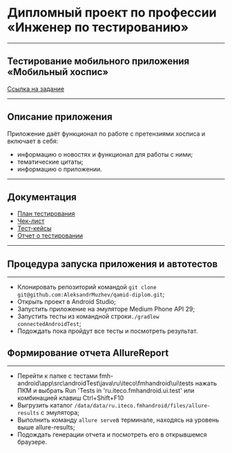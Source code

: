 # Дипломный проект по профессии «Инженер по тестированию»

---

## Тестирование мобильного приложения «Мобильный хоспис»

[Ссылка на задание](https://github.com/netology-code/qamid-diplom)

---

## Описание приложения

Приложение даёт функционал по работе с претензиями хосписа и включает в себя:

- информацию о новостях и функционал для работы с ними;
- тематические цитаты;
- информацию о приложении.

---

## Документация

- [План тестирования](https://github.com/AlexeyKost/Diplom/blob/main/Plan.md)
- [Чек-лист](https://github.com/AlexeyKost/Diplom/blob/main/Check.xlsx)
- [Тест-кейсы](https://github.com/AlexeyKost/Diplom/blob/main/Cases.xlsx)
- [Отчет о тестировании](https://github.com/AleksandrMuzhev/qamid-diplom/blob/main/documents/Result.md)

---

## Процедура запуска приложения и автотестов

---

- Клонировать репозиторий командой `git clone git@github.com:AleksandrMuzhev/qamid-diplom.git`;
- Открыть проект в Android Studio;
- Запустить приложение на эмуляторе Medium Phone API 29;
- Запустить тесты из командной строки`./gradlew connectedAndroidTest`;
- Подождать пока пройдут все тесты и посмотреть результат.

## Формирование отчета AllureReport

---

- Перейти к папке с тестами fmh-android\app\src\androidTest\java\ru\iteco\fmhandroid\ui\tests нажать ПКМ и выбрать Run 'Tests in 'ru.iteco.fmhandroid.ui.test' или комбинацией клавиш Ctrl+Shift+F10
- Выгрузить каталог `/data/data/ru.iteco.fmhandroid/files/allure-results` с эмулятора;
- Выполнить команду `allure serve`в терминале, находясь на уровень выше allure-results;
- Подождать генерации отчета и посмотреть его в открывшемся браузере.
